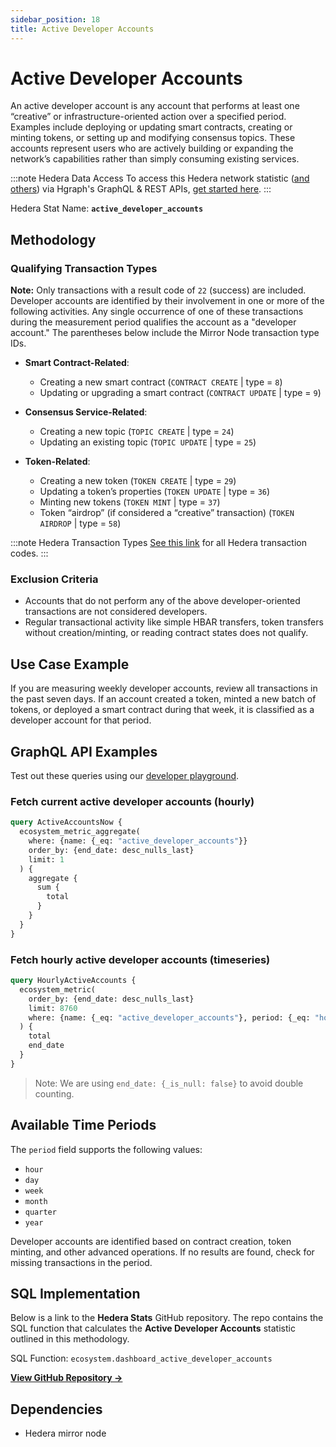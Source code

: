 ```yaml
---
sidebar_position: 18
title: Active Developer Accounts
---
```


# Active Developer Accounts

An active developer account is any account that performs at least one “creative” or infrastructure-oriented action over a specified period. Examples include deploying or updating smart contracts, creating or minting tokens, or setting up and modifying consensus topics. These accounts represent users who are actively building or expanding the network’s capabilities rather than simply consuming existing services.

:::note Hedera Data Access
To access this Hedera network statistic ([and others](/category/hedera-stats/)) via Hgraph's GraphQL & REST APIs, [get started here](https://www.hgraph.com/hedera).
:::

Hedera Stat Name: **`active_developer_accounts`**

## Methodology

### Qualifying Transaction Types

**Note:** Only transactions with a result code of `22` (success) are included. Developer accounts are identified by their involvement in one or more of the following activities. Any single occurrence of one of these transactions during the measurement period qualifies the account as a "developer account." The parentheses below include the Mirror Node transaction type IDs.

- **Smart Contract-Related**:
  - Creating a new smart contract (`CONTRACT CREATE` | type = `8`)
  - Updating or upgrading a smart contract (`CONTRACT UPDATE` | type = `9`)

- **Consensus Service-Related**:
  - Creating a new topic (`TOPIC CREATE` | type = `24`)
  - Updating an existing topic (`TOPIC UPDATE` | type = `25`)

- **Token-Related**:
  - Creating a new token (`TOKEN CREATE` | type = `29`)
  - Updating a token’s properties (`TOKEN UPDATE` | type = `36`)
  - Minting new tokens (`TOKEN MINT` | type = `37`)
  - Token “airdrop” (if considered a “creative” transaction) (`TOKEN AIRDROP` | type = `58`)

:::note Hedera Transaction Types
[See this link](https://github.com/hashgraph/hedera-mirror-node/blob/main/hedera-mirror-rest/model/transactionType.js) for all Hedera transaction codes.
:::

### Exclusion Criteria

- Accounts that do not perform any of the above developer-oriented transactions are not considered developers.
- Regular transactional activity like simple HBAR transfers, token transfers without creation/minting, or reading contract states does not qualify.

## Use Case Example

If you are measuring weekly developer accounts, review all transactions in the past seven days. If an account created a token, minted a new batch of tokens, or deployed a smart contract during that week, it is classified as a developer account for that period.

## GraphQL API Examples

Test out these queries using our [developer playground](https://dashboard.hgraph.com).

### Fetch current active developer accounts (hourly)

```graphql
query ActiveAccountsNow {
  ecosystem_metric_aggregate(
    where: {name: {_eq: "active_developer_accounts"}}
    order_by: {end_date: desc_nulls_last}
    limit: 1
  ) {
    aggregate {
      sum {
        total
      }
    }
  }
}
```

### Fetch hourly active developer accounts (timeseries)

```graphql
query HourlyActiveAccounts {
  ecosystem_metric(
    order_by: {end_date: desc_nulls_last}
    limit: 8760
    where: {name: {_eq: "active_developer_accounts"}, period: {_eq: "hour"}}
  ) {
    total
    end_date
  }
}
```

> Note: We are using `end_date: {_is_null: false}` to avoid double counting.

## Available Time Periods

The `period` field supports the following values:

- `hour`
- `day`
- `week`
- `month`
- `quarter`
- `year`

Developer accounts are identified based on contract creation, token minting, and other advanced operations. If no results are found, check for missing transactions in the period.

## SQL Implementation

Below is a link to the **Hedera Stats** GitHub repository. The repo contains the SQL function that calculates the **Active Developer Accounts** statistic outlined in this methodology.

SQL Function: `ecosystem.dashboard_active_developer_accounts`

**[View GitHub Repository →](https://github.com/hgraph-io/hedera-stats)**

## Dependencies
* Hedera mirror node